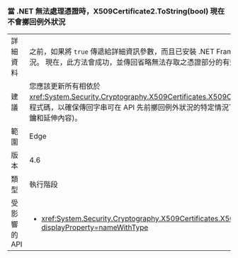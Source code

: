 ### <a name="x509certificate2tostringbool-does-not-throw-now-when-net-cannot-handle-the-certificate"></a>當 .NET 無法處理憑證時，X509Certificate2.ToString(bool) 現在不會擲回例外狀況

|   |   |
|---|---|
|詳細資料|之前，如果將 <code>true</code> 傳遞給詳細資訊參數，而且已安裝 .NET Framework 不支援的憑證，此方法會擲回例外狀況。 現在，此方法會成功，並傳回省略無法存取之憑證部分的有效字串。|
|建議|您應該更新所有相依於 <xref:System.Security.Cryptography.X509Certificates.X509Certificate2.ToString(System.Boolean)> 的程式碼，以確保傳回字串可在 API 先前擲回例外狀況的特定情況下排除某些憑證資料 (例如公開金鑰、私密金鑰和延伸內容)。|
|範圍|Edge|
|版本|4.6|
|類型|執行階段|
|受影響的 API|<ul><li><xref:System.Security.Cryptography.X509Certificates.X509Certificate2.ToString(System.Boolean)?displayProperty=nameWithType></li></ul>|

